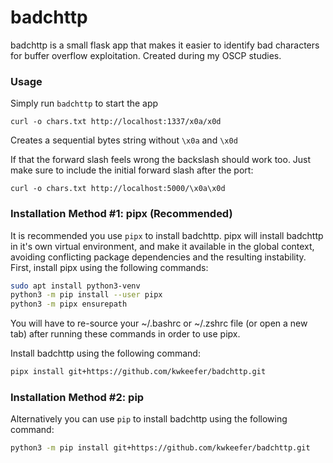 # badchttp

badchttp is a small flask app that makes it easier to identify bad characters for buffer overflow exploitation.  Created during my OSCP studies.  

### Usage 

Simply run `badchttp` to start the app

```shell
curl -o chars.txt http://localhost:1337/x0a/x0d 
```
Creates a sequential bytes string without `\x0a` and `\x0d` 

If that the forward slash feels wrong the backslash should work too. Just make sure to include the initial forward slash
after the port:

```shell
curl -o chars.txt http://localhost:5000/\x0a\x0d
```


### Installation Method #1: pipx (Recommended)

It is recommended you use `pipx` to install badchttp. pipx will install badchttp in it's own virtual environment, and make it available in the global context, avoiding conflicting package dependencies and the resulting instability. First, install pipx using the following commands:


```bash
sudo apt install python3-venv
python3 -m pip install --user pipx
python3 -m pipx ensurepath
```

You will have to re-source your ~/.bashrc or ~/.zshrc file (or open a new tab) after running these commands in order to use pipx.

Install badchttp using the following command:

```bash
pipx install git+https://github.com/kwkeefer/badchttp.git
```

### Installation Method #2: pip

Alternatively you can use `pip` to install badchttp using the following command:

```bash
python3 -m pip install git+https://github.com/kwkeefer/badchttp.git
```

